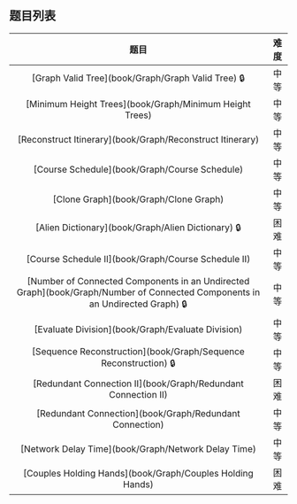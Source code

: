 ## 题目列表  
| 题目 | 难度 |  
|:---:|:---:|  
| [Graph Valid Tree](book/Graph/Graph Valid Tree) :lock: | 中等 |   
| [Minimum Height Trees](book/Graph/Minimum Height Trees) | 中等 |   
| [Reconstruct Itinerary](book/Graph/Reconstruct Itinerary) | 中等 |   
| [Course Schedule](book/Graph/Course Schedule) | 中等 |   
| [Clone Graph](book/Graph/Clone Graph) | 中等 |   
| [Alien Dictionary](book/Graph/Alien Dictionary) :lock: | 困难 |   
| [Course Schedule II](book/Graph/Course Schedule II) | 中等 |   
| [Number of Connected Components in an Undirected Graph](book/Graph/Number of Connected Components in an Undirected Graph) :lock: | 中等 |   
| [Evaluate Division](book/Graph/Evaluate Division) | 中等 |   
| [Sequence Reconstruction](book/Graph/Sequence Reconstruction) :lock: | 中等 |   
| [Redundant Connection II](book/Graph/Redundant Connection II) | 困难 |   
| [Redundant Connection](book/Graph/Redundant Connection) | 中等 |   
| [Network Delay Time](book/Graph/Network Delay Time) | 中等 |   
| [Couples Holding Hands](book/Graph/Couples Holding Hands) | 困难 |   
